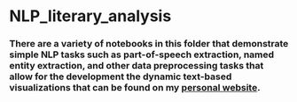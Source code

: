 # NLP_literary_analysis
 
### There are a variety of notebooks in this folder that demonstrate simple NLP tasks such as part-of-speech extraction, named entity extraction, and other data preprocessing tasks that allow for the development the dynamic text-based visualizations that can be found on my [personal website](www.s-cafferty.com). 
